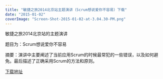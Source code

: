 ```yaml
---
title: "敏捷之旅2014北京站主题演讲（Scrum想说爱你不容易）下载"
date: "2015-01-02"
coverImage: "Screen-Shot-2015-01-02-at-3.04.30-PM.png"
---
```


敏捷之旅2014北京站的主题演讲

题目为：Scrum想说爱你不容易

摘要：演讲中主要阐述了当前应用Scrum的时候最常犯的一些错误，以及如何避免。最后描述了正确采用Scrum的方法和原则。

[下载地址](http://wenku.baidu.com/view/86aba318a98271fe900ef917.html)
